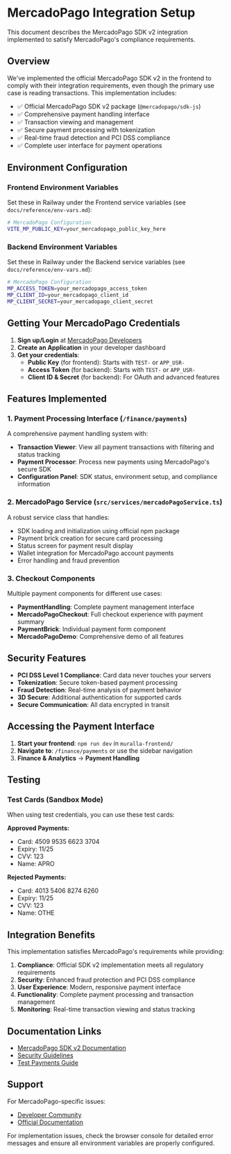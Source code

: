 # MercadoPago Integration Setup

This document describes the MercadoPago SDK v2 integration implemented to satisfy MercadoPago's compliance requirements.

## Overview

We've implemented the official MercadoPago SDK v2 in the frontend to comply with their integration requirements, even though the primary use case is reading transactions. This implementation includes:

- ✅ Official MercadoPago SDK v2 package (`@mercadopago/sdk-js`)
- ✅ Comprehensive payment handling interface
- ✅ Transaction viewing and management
- ✅ Secure payment processing with tokenization
- ✅ Real-time fraud detection and PCI DSS compliance
- ✅ Complete user interface for payment operations

## Environment Configuration

### Frontend Environment Variables

Set these in Railway under the Frontend service variables (see `docs/reference/env-vars.md`):

```bash
# MercadoPago Configuration
VITE_MP_PUBLIC_KEY=your_mercadopago_public_key_here
```

### Backend Environment Variables

Set these in Railway under the Backend service variables (see `docs/reference/env-vars.md`):

```bash
# MercadoPago Configuration  
MP_ACCESS_TOKEN=your_mercadopago_access_token
MP_CLIENT_ID=your_mercadopago_client_id
MP_CLIENT_SECRET=your_mercadopago_client_secret
```

## Getting Your MercadoPago Credentials

1. **Sign up/Login** at [MercadoPago Developers](https://www.mercadopago.cl/developers/)
2. **Create an Application** in your developer dashboard
3. **Get your credentials**:
   - **Public Key** (for frontend): Starts with `TEST-` or `APP_USR-`
   - **Access Token** (for backend): Starts with `TEST-` or `APP_USR-`
   - **Client ID & Secret** (for backend): For OAuth and advanced features

## Features Implemented

### 1. Payment Processing Interface (`/finance/payments`)

A comprehensive payment handling system with:

- **Transaction Viewer**: View all payment transactions with filtering and status tracking
- **Payment Processor**: Process new payments using MercadoPago's secure SDK
- **Configuration Panel**: SDK status, environment setup, and compliance information

### 2. MercadoPago Service (`src/services/mercadoPagoService.ts`)

A robust service class that handles:

- SDK loading and initialization using official npm package
- Payment brick creation for secure card processing
- Status screen for payment result display
- Wallet integration for MercadoPago account payments
- Error handling and fraud prevention

### 3. Checkout Components

Multiple payment components for different use cases:

- **PaymentHandling**: Complete payment management interface
- **MercadoPagoCheckout**: Full checkout experience with payment summary
- **PaymentBrick**: Individual payment form component
- **MercadoPagoDemo**: Comprehensive demo of all features

## Security Features

- **PCI DSS Level 1 Compliance**: Card data never touches your servers
- **Tokenization**: Secure token-based payment processing
- **Fraud Detection**: Real-time analysis of payment behavior
- **3D Secure**: Additional authentication for supported cards
- **Secure Communication**: All data encrypted in transit

## Accessing the Payment Interface

1. **Start your frontend**: `npm run dev` in `muralla-frontend/`
2. **Navigate to**: `/finance/payments` or use the sidebar navigation
3. **Finance & Analytics** → **Payment Handling**

## Testing

### Test Cards (Sandbox Mode)

When using test credentials, you can use these test cards:

**Approved Payments:**
- Card: 4509 9535 6623 3704
- Expiry: 11/25
- CVV: 123
- Name: APRO

**Rejected Payments:**
- Card: 4013 5406 8274 6260
- Expiry: 11/25  
- CVV: 123
- Name: OTHE

## Integration Benefits

This implementation satisfies MercadoPago's requirements while providing:

1. **Compliance**: Official SDK v2 implementation meets all regulatory requirements
2. **Security**: Enhanced fraud protection and PCI DSS compliance
3. **User Experience**: Modern, responsive payment interface
4. **Functionality**: Complete payment processing and transaction management
5. **Monitoring**: Real-time transaction viewing and status tracking

## Documentation Links

- [MercadoPago SDK v2 Documentation](https://www.mercadopago.cl/developers/es/docs/sdks-library/client-side/mp-js-v2)
- [Security Guidelines](https://www.mercadopago.cl/developers/es/docs/checkout-pro/security)
- [Test Payments Guide](https://www.mercadopago.cl/developers/es/docs/checkout-pro/test-payments)

## Support

For MercadoPago-specific issues:
- [Developer Community](https://developers.mercadopago.com/support)
- [Official Documentation](https://www.mercadopago.cl/developers/)

For implementation issues, check the browser console for detailed error messages and ensure all environment variables are properly configured.
